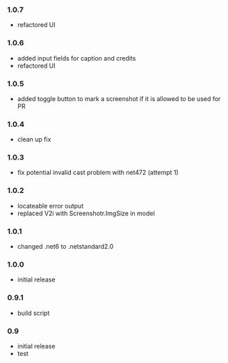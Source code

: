 ### 1.0.7
* refactored UI

### 1.0.6
* added input fields for caption and credits
* refactored UI

### 1.0.5
* added toggle button to mark a screenshot if it is allowed to be used for PR 

### 1.0.4
* clean up fix

### 1.0.3
* fix potential invalid cast problem with net472 (attempt 1)

### 1.0.2
* locateable error output
* replaced V2i with Screenshotr.ImgSize in model

### 1.0.1
* changed .net6 to .netstandard2.0

### 1.0.0
* initial release

### 0.9.1
* build script

### 0.9
* initial release
* test
